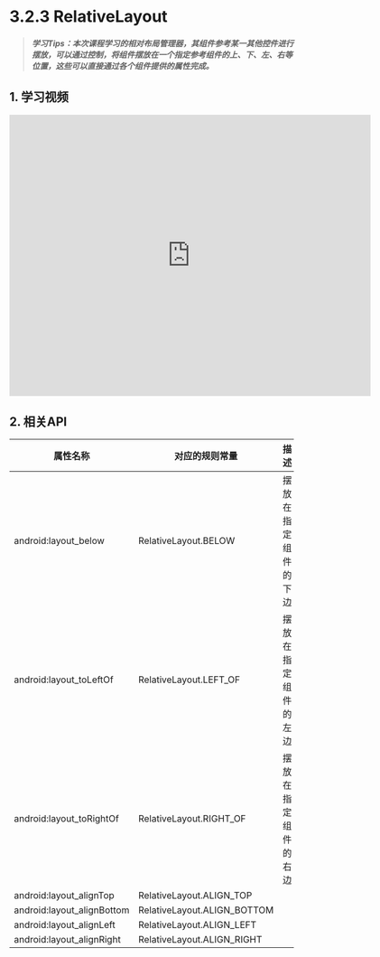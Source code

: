 # 3.2.3 RelativeLayout

>##### 学习Tips：本次课程学习的相对布局管理器，其组件参考某一其他控件进行摆放，可以通过控制，将组件摆放在一个指定参考组件的上、下、左、右等位置，这些可以直接通过各个组件提供的属性完成。

## 1. 学习视频

<iframe frameborder="0" width="640" height="498" src="https://v.qq.com/iframe/player.html?vid=z0180bhmznp&tiny=0&auto=0" allowfullscreen></iframe>

## 2. 相关API

| 属性名称 | 对应的规则常量 | 描述 |
| -- | -- | -- |
| android:layout_below | RelativeLayout.BELOW | 摆放在指定组件的下边 |
| android:layout_toLeftOf | RelativeLayout.LEFT_OF | 摆放在指定组件的左边 |
| android:layout_toRightOf | RelativeLayout.RIGHT_OF | 摆放在指定组件的右边 |
| android:layout_alignTop | RelativeLayout.ALIGN_TOP ||
| android:layout_alignBottom | RelativeLayout.ALIGN_BOTTOM ||
| android:layout_alignLeft | RelativeLayout.ALIGN_LEFT ||
| android:layout_alignRight | RelativeLayout.ALIGN_RIGHT ||
